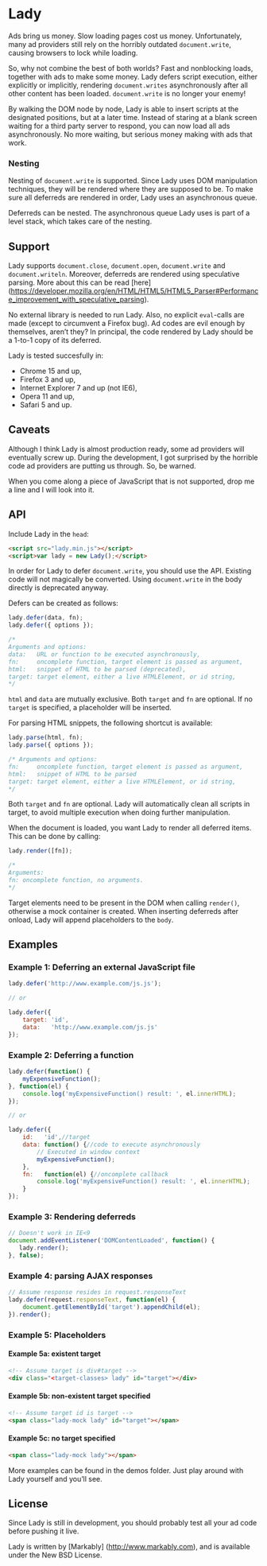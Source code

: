 Lady
====

Ads bring us money. Slow loading pages cost us money. Unfortunately, many ad providers still rely on the horribly outdated `document.write`, causing browsers to lock while loading.

So, why not combine the best of both worlds? Fast and nonblocking loads, together with ads to make some money. Lady defers script execution, either explicitly or implicitly, rendering `document.writes` asynchronously after all other content has been loaded. `document.write` is no longer your enemy!

By walking the DOM node by node, Lady is able to insert scripts at the designated positions, but at a later time. Instead of staring at a blank screen waiting for a third party server to respond, you can now load all ads asynchronously. No more waiting, but serious money making with ads that work.

### Nesting
Nesting of `document.write` is supported. Since Lady uses DOM manipulation techniques, they will be rendered where they are supposed to be. To make sure all deferreds are rendered in order, Lady uses an asynchronous queue.

Deferreds can be nested. The asynchronous queue Lady uses is part of a level stack, which takes care of the nesting. 

## Support
Lady supports `document.close`, `document.open`, `document.write` and `document.writeln`. Moreover, deferreds are rendered using speculative parsing. More about this can be read [here] (https://developer.mozilla.org/en/HTML/HTML5/HTML5_Parser#Performance_improvement_with_speculative_parsing).

No external library is needed to run Lady. Also, no explicit `eval`-calls are made (except to circumvent a Firefox bug). Ad codes are evil enough by themselves, aren’t they? In principal, the code rendered by Lady should be a 1-to-1 copy of its deferred.

Lady is tested succesfully in:

* Chrome 15 and up,
* Firefox 3 and up,
* Internet Explorer 7 and up (not IE6),
* Opera 11 and up,
* Safari 5 and up.


## Caveats
Although I think Lady is almost production ready, some ad providers will eventually screw up. During the development, I got surprised by the horrible code ad providers are putting us through. So, be warned.

When you come along a piece of JavaScript that is not supported, drop me a line and I will look into it.


## API

Include Lady in the `head`:

```html
<script src="lady.min.js"></script>
<script>var lady = new Lady();</script>
```

In order for Lady to defer `document.write`, you should use the API. Existing code will not magically be converted. Using `document.write` in the body directly is deprecated anyway.

Defers can be created as follows:

```javascript
lady.defer(data, fn);
lady.defer({ options });

/*
Arguments and options:
data:   URL or function to be executed asynchronously,
fn:     oncomplete function, target element is passed as argument,
html:   snippet of HTML to be parsed (deprecated),
target: target element, either a live HTMLElement, or id string,
*/
```

`html` and `data` are mutually exclusive. Both `target` and `fn` are optional. If no `target` is specified, a placeholder will be inserted.

For parsing HTML snippets, the following shortcut is available:

```javascript
lady.parse(html, fn);
lady.parse({ options });

/* Arguments and options:
fn:     oncomplete function, target element is passed as argument,
html:   snippet of HTML to be parsed
target: target element, either a live HTMLElement, or id string,
*/
```

Both `target` and `fn` are optional. Lady will automatically clean all scripts in target, to avoid multiple execution when doing further manipulation.

When the document is loaded, you want Lady to render all deferred items. This can be done by calling:

```javascript
lady.render([fn]);

/*
Arguments:
fn: oncomplete function, no arguments. 
*/
```

Target elements need to be present in the DOM when calling `render()`, otherwise a mock container is created. When inserting deferreds after onload, Lady will append placeholders to the `body`. 


## Examples

### Example 1: Deferring an external JavaScript file
```javascript
lady.defer('http://www.example.com/js.js');

// or

lady.defer({
	target: 'id',
	data:   'http://www.example.com/js.js'
});
```

### Example 2: Deferring a function
```javascript
lady.defer(function() {
	myExpensiveFunction();
}, function(el) {
	console.log('myExpensiveFunction() result: ', el.innerHTML);
});

// or

lady.defer({
    id:   'id',//target
    data: function() {//code to execute asynchronously
        // Executed in window context
        myExpensiveFunction();
    },
    fn:   function(el) {//oncomplete callback
        console.log('myExpensiveFunction() result: ', el.innerHTML);
    }
});
```

### Example 3: Rendering deferreds
 ```javascript
// Doesn't work in IE<9
document.addEventListener('DOMContentLoaded', function() {
    lady.render();
}, false);
```

### Example 4: parsing AJAX responses
```javascript
// Assume response resides in request.responseText
lady.defer(request.responseText, function(el) {
    document.getElementById('target').appendChild(el);
}).render();
```

### Example 5: Placeholders
#### Example 5a: existent target
```html
<!-- Assume target is div#target -->
<div class="<target-classes> lady" id="target"></div>
```

#### Example 5b: non-existent target specified
```html
<!-- Assume target id is target -->
<span class="lady-mock lady" id="target"></span>
```

#### Example 5c: no target specified
```html
<span class="lady-mock lady"></span>
```

More examples can be found in the demos folder. Just play around with Lady yourself and you’ll see.


## License
Since Lady is still in development, you should probably test all your ad code before pushing it live.

Lady is written by [Markably] (http://www.markably.com), and is available under the New BSD License.